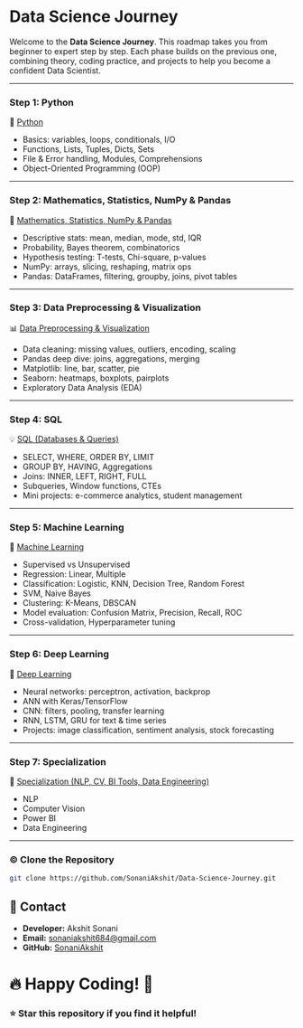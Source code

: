# **Data Science Journey**

Welcome to the **Data Science Journey**. This roadmap takes you from beginner to expert step by step. Each phase builds on the previous one, combining theory, coding practice, and projects to help you become a confident Data Scientist. 

---

### **Step 1: Python**

🐍 [Python](https://github.com/SonaniAkshit/Data-Science-Journey/tree/main/01Python)

* Basics: variables, loops, conditionals, I/O
* Functions, Lists, Tuples, Dicts, Sets
* File & Error handling, Modules, Comprehensions
* Object-Oriented Programming (OOP)

---

### **Step 2: Mathematics, Statistics, NumPy & Pandas**

📐 [Mathematics, Statistics, NumPy & Pandas](https://github.com/SonaniAkshit/Data-Science-Journey/tree/main/02Mathematics%20%26%20Statistics)
* Descriptive stats: mean, median, mode, std, IQR
* Probability, Bayes theorem, combinatorics
* Hypothesis testing: T-tests, Chi-square, p-values
* NumPy: arrays, slicing, reshaping, matrix ops
* Pandas: DataFrames, filtering, groupby, joins, pivot tables

---

### **Step 3: Data Preprocessing & Visualization**

📊 [Data Preprocessing & Visualization](https://github.com/SonaniAkshit/Data-Science-Journey/tree/main/03Data%20Preprocessing%20%26%20Visualization)

* Data cleaning: missing values, outliers, encoding, scaling
* Pandas deep dive: joins, aggregations, merging
* Matplotlib: line, bar, scatter, pie
* Seaborn: heatmaps, boxplots, pairplots
* Exploratory Data Analysis (EDA)

---

### **Step 4: SQL**

💡 [SQL (Databases & Queries)](https://github.com/SonaniAkshit/Data-Science-Journey/tree/main/04SQL%20(Databases%20%26%20Queries))

* SELECT, WHERE, ORDER BY, LIMIT
* GROUP BY, HAVING, Aggregations
* Joins: INNER, LEFT, RIGHT, FULL
* Subqueries, Window functions, CTEs
* Mini projects: e-commerce analytics, student management

---

### **Step 5: Machine Learning**

🤖 [Machine Learning](https://github.com/SonaniAkshit/Data-Science-Journey/tree/main/05Machine%20Learning)

* Supervised vs Unsupervised
* Regression: Linear, Multiple
* Classification: Logistic, KNN, Decision Tree, Random Forest
* SVM, Naive Bayes
* Clustering: K-Means, DBSCAN
* Model evaluation: Confusion Matrix, Precision, Recall, ROC
* Cross-validation, Hyperparameter tuning

---

### **Step 6: Deep Learning**

🧠 [Deep Learning](https://github.com/SonaniAkshit/Data-Science-Journey/tree/main/06Deep%20Learning)

* Neural networks: perceptron, activation, backprop
* ANN with Keras/TensorFlow
* CNN: filters, pooling, transfer learning
* RNN, LSTM, GRU for text & time series
* Projects: image classification, sentiment analysis, stock forecasting

---

### **Step 7: Specialization**

🧩 [Specialization (NLP, CV, BI Tools, Data Engineering)](https://github.com/SonaniAkshit/Data-Science-Journey/tree/main/07Specialization%20(NLP%2C%20CV%2C%20BI%20Tools%2C%20Data%20Engineering))



* NLP
* Computer Vision
* Power BI
* Data Engineering
---

### ©️ Clone the Repository

```bash
git clone https://github.com/SonaniAkshit/Data-Science-Journey.git
```

## 📧 Contact
- **Developer:** Akshit Sonani
- **Email:** sonaniakshit684@gmail.com
- **GitHub:** [SonaniAkshit](https://github.com/SonaniAkshit)

# 🔥 Happy Coding! 🚀
### ⭐ Star this repository if you find it helpful!

<!-- # Data Science Journey  
**Beginner to Expert Roadmap**  

Welcome to the **Data Science Journey**. This roadmap takes you from beginner to expert step by step. Each phase builds on the previous one, combining theory, coding practice, and projects to help you become a confident Data Scientist.  

---

## Phase 1: Python
**Foundation: Master the basics of programming and problem solving.**

### 1: Basics – Variables, Data Types, Loops, Conditionals  
- Programs: swap variables, factorial, Fibonacci, prime numbers, palindrome check, multiplication table, Armstrong numbers, GCD, LCM, etc.  
- Small projects: calculator app, number guessing game, ASCII values, patterns.  

### 2: Functions, Data Structures (Lists, Tuples, Dictionaries, Sets)  
- Functions for factorial, palindrome, anagram check.  
- Data structure operations: reverse, merge, sort, rotate, flatten.  
- Work with sets and dictionaries (union, intersection, key lookups, frequency counts).  

### 3: File Handling, Error Handling, Modules, Comprehensions  
- File operations: read, write, count words/lines, CSV handling.  
- Exception handling: `try-except`, multiple errors.  
- Custom modules and imports.  
- List comprehensions and generators.  

### 4: OOPs + Logic Building (50–100 problems)  
- String processing: unique characters, pangram check, Caesar cipher, palindrome substrings.  
- Text handling: remove punctuation/HTML tags, validate email/URL, extract hashtags/emails/numbers.  
- File operations: find and replace, clean text files.  
- OOPs concepts and practice with classes and objects.  

---

## Phase 2: Mathematics for Data Science 
**Understand the numbers behind the data.**

### 5: Statistics Basics  
- Mean, Median, Mode, Variance, Standard Deviation.  
- Normal vs skewed distributions.  
- Hands-on with NumPy and Pandas.  

### 6: Probability & Combinatorics  
- Basic probability, conditional probability, Bayes Theorem.  
- Permutations, combinations, expected value.  
- Practice with dice, cards, coins, and spinners.  

### 7: Inferential Statistics & Hypothesis Testing  
- Population vs sample, sampling techniques.  
- Null and alternate hypotheses, p-values, significance levels.  
- T-tests, Chi-Square tests, proportion tests.  

### 8: Applied Statistics  
- Compare group means, test fairness, validate company claims.  
- Real-world hypothesis testing with datasets.  

---

## Phase 3: Data Preprocessing & Visualization 
**Clean, transform, and visualize data.**

### 9: Data Cleaning  
- Handle missing values (drop, fill, impute).  
- Detect and treat outliers (IQR, Z-score).  
- Encode categorical variables.  
- Feature scaling and normalization.  

### 10: pandas + NumPy Deep Dive  
- Create and manipulate DataFrames.  
- Aggregations, joins, pivot tables.  
- Advanced NumPy operations: reshaping, slicing, stats.  

### 11: Data Visualization  
- matplotlib: line, bar, scatter, pie charts.  
- seaborn: heatmaps, boxplots, pairplots.  
- Exploratory Data Analysis (EDA) and storytelling with visuals.  

---

## Phase 4: SQL
**Query, analyze, and manage structured data.**

### 12: SQL Basics  
- SELECT, WHERE, ORDER BY, LIMIT, aliases.  
- Filtering, sorting, and basic querying.  

### 13: GROUP BY, HAVING, Joins, Subqueries  
- Aggregations and grouping.  
- INNER, LEFT, RIGHT, FULL joins.  
- Subqueries for filtering and analysis.  

### 14: Advanced SQL + Mini Projects  
- Window functions (ROW_NUMBER, RANK, DENSE_RANK).  
- Common Table Expressions (CTEs).  
- End-to-end queries.  
- Projects:  
  - E-commerce analysis (top products, revenue trends).  
  - Student management dashboard (scores, performance).  

---

## Phase 5: Machine Learning 
**Build models and make predictions.**

### 15: Intro to ML + Linear Regression  
- Supervised vs unsupervised learning.  
- Simple and multiple regression.  
- Projects: student exam scores, house price prediction.  

### 16: Classification (Logistic Regression, KNN)  
- Logistic regression and KNN.  
- Projects: iris classification, Titanic survival prediction, diabetes detection.  

### 17: Decision Trees & Random Forests  
- Splitting criteria, pruning, bagging.  
- Projects: mushroom classification, mobile price prediction.  

### 18: SVM & Naive Bayes  
- Margins, kernels, probabilistic classification.  
- Projects: spam detection, handwritten digit recognition.  

### 19: Clustering (K-Means, DBSCAN)  
- Centroids, inertia, density-based clustering.  
- Projects: customer segmentation, movie grouping.  

### 20: Model Evaluation  
- Confusion matrix, precision, recall, F1-score, ROC.  
- Projects: loan approval, diabetes prediction.  

### 21: Cross-Validation & Hyperparameter Tuning  
- K-fold validation, grid/random search.  
- Mini ML Project: attrition prediction or house price regression.  

---

## Phase 6: Deep Learning
**Neural networks and advanced architectures.**

### 22: Fundamentals  
- Perceptron, activation functions (Sigmoid, ReLU, Tanh).  
- Forward and backpropagation.  
- Gradient descent and weight updates.  

### 23: Artificial Neural Networks (ANN)  
- Build from scratch with NumPy.  
- TensorFlow/Keras implementation.  
- Projects: Boston housing prices, MNIST classification.  

### 24: Convolutional Neural Networks (CNN)  
- Filters, pooling, transfer learning.  
- Projects: handwritten digits, cats vs dogs classifier.  

### 25: Recurrent Neural Networks (RNN)  
- LSTM, GRU, sequential data.  
- Projects: text generation, stock price prediction.  

---

## Phase 7: Specialization
**Choose your path and build a capstone project.**

- **Tracks to choose from:**  
  - Natural Language Processing (NLP)  
  - Computer Vision (CV)  
  - Business Intelligence (Power BI / Tableau)  
  - Data Engineering (Airflow, ETL)  

- **Project:**  
  - Build and deploy a capstone project.  
  - Create a GitHub portfolio.  
  - Resume preparation.

---

## Final Outcome  
By the end of this roadmap, you’ll have:  
- Strong foundations in Python, Statistics, SQL, ML, and DL.  
- Completed multiple projects across different domains.  
- A specialization project and portfolio ready for job applications.   -->
